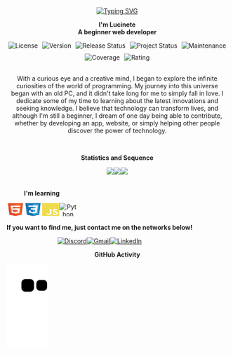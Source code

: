<div align="center">
   <a href="https://git.io/typing-svg">
      <img src="https://readme-typing-svg.herokuapp.com?font=&pause=1000&color=000000&center=true&vCenter=true&width=435&lines=Welcome+to+my+profile" alt="Typing SVG" />
   </a>
   <p><b>I'm Lucinete<br>A beginner web developer</b></p>

   <div style="display: flex; justify-content: center; flex-wrap: wrap; gap: 10px;">
      <img src="https://img.shields.io/badge/license-MIT-66CDAA.svg" alt="License" />
      <img src="https://img.shields.io/badge/version-1.0.0-F2CB15.svg" alt="Version" />
      <img src="https://img.shields.io/badge/release-v1.0.0-2C82B5.svg" alt="Release Status" />
      <img src="https://img.shields.io/badge/status-active-brightgreen.svg" alt="Project Status" />
      <img src="https://img.shields.io/badge/maintenance-active-orange.svg" alt="Maintenance" />
      <img src="https://img.shields.io/badge/coverage-75%25-DA70D6.svg" alt="Coverage" />
      <img src="https://img.shields.io/badge/rating-5%20stars-gold.svg" alt="Rating" />
   </div>
<br>
   <p align="center">
      With a curious eye and a creative mind, I began to explore the infinite curiosities of the world of programming. My journey into this universe began with an old PC, and it didn't take long for me to simply fall in love. I dedicate some of my time to learning about the latest innovations and seeking knowledge. I believe that technology can transform lives, and although I'm still a beginner, I dream of one day being able to contribute, whether by developing an app, website, or simply helping other people discover the power of technology.
   </p>
</div>
<br>
<div align="center">
   <p><b>Statistics and Sequence</b></p>
   <div style="display: flex; justify-content: center;">
      <a href="https://github.com/Lucinete-Tavares">
         <img width="168px" src="https://github-readme-stats.vercel.app/api?username=Lucinete-Tavares&theme=tokyonight&show_icons=true&hide_border=true&count_private=true"/>
      </a>
      <a href="https://github.com/Lucinete-Tavares">
         <img width="150px" src="https://github-readme-stats.vercel.app/api/top-langs/?username=Lucinete-Tavares&theme=tokyonight&show_icons=true&hide_border=true&layout=compact"/>
      </a>
      <a href="https://git.io/streak-stats">
         <img width="176px" src="https://github-readme-streak-stats.herokuapp.com/?user=Lucinete-Tavares&theme=tokyonight&hide_border=true" />
      </a>
   </div>
</div>
<div align="center" style="display: inline-block;"><br>
  <p><b>I'm learning</b></p>
  <div style="display: flex; justify-content: center;">
    <img align="center" alt="HTML" height="30" width="40" src="https://raw.githubusercontent.com/devicons/devicon/master/icons/html5/html5-original.svg">
    <img align="center" alt="CSS" height="30" width="40" src="https://raw.githubusercontent.com/devicons/devicon/master/icons/css3/css3-original.svg">
    <img align="center" alt="JavaScript" height="30" width="40" src="https://raw.githubusercontent.com/devicons/devicon/master/icons/javascript/javascript-plain.svg">
    <img align="center" alt="Python" height="30" width="40" src="https://cdn.jsdelivr.net/gh/devicons/devicon/icons/python/python-original.svg"/>
  </div>
</div>
<br>
<div align="center" style="display: inline-block;">
   <p><b>If you want to find me, just contact me on the networks below!</b></p>
   <div style="display: flex; justify-content: center;">
      <a href="https://discord.com/" target="_blank">
         <img src="https://img.shields.io/badge/Discord-7289DA?style=for-the-badge&logo=discord&logoColor=white" alt="Discord">
      </a>
      <a href="mailto:franciscoeltondias@gmail.com">
         <img src="https://img.shields.io/badge/-Gmail-%23333?style=for-the-badge&logo=gmail&logoColor=white" alt="Gmail">
      </a>
      <a href="https://www.linkedin.com/in/cl%C3%A1udia-carttler-046413276/" target="_blank">
         <img src="https://img.shields.io/badge/-LinkedIn-%230077B5?style=for-the-badge&logo=linkedin&logoColor=white" alt="LinkedIn">
      </a>
   </div>
</div>
<br>
<p align="center"><b>GitHub Activity</b></p>

   ![Snake animation](https://github.com/Lucinete-Tavares/Lucinete-Tavares/blob/output/github-contribution-grid-snake.svg)

